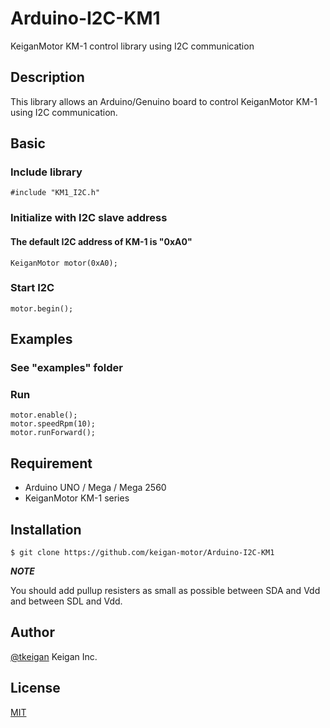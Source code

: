 # Arduino-I2C-KM1
KeiganMotor KM-1 control library using I2C communication

## Description
This library allows an Arduino/Genuino board to control KeiganMotor KM-1 using I2C communication.

## Basic
### Include library
```arduino
#include "KM1_I2C.h"

```
### Initialize with I2C slave address
#### The default I2C address of KM-1 is "0xA0"
```arduino
KeiganMotor motor(0xA0);
```
### Start I2C
```arduino
motor.begin();
```

## Examples
### See "examples" folder
### Run
```arduino
motor.enable();
motor.speedRpm(10);
motor.runForward();
```

## Requirement

- Arduino UNO / Mega / Mega 2560
- KeiganMotor KM-1 series

## Installation

    $ git clone https://github.com/keigan-motor/Arduino-I2C-KM1
   
***NOTE***

You should add pullup resisters as small as possible between SDA and Vdd and between SDL and Vdd.

## Author

[@tkeigan](https://twitter.com/tkeigan)
Keigan Inc.

## License

[MIT](http://b4b4r07.mit-license.org)